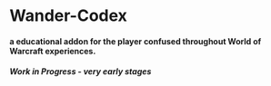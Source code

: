 # Wander-Codex

#### a educational addon for the player confused throughout World of Warcraft experiences.
##### Work in Progress - very early stages
